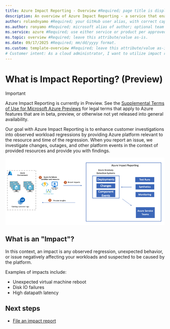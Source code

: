 ```yaml
---
title: Azure Impact Reporting - Overview #Required; page title is displayed in search results. Include the brand.
description: An overview of Azure Impact Reporting - a service that enables you to report observed performance and availability regressions with your Azure workloads. #Required; article description that is displayed in search results. 
author: rolandnyamo #Required; your GitHub user alias, with correct capitalization.
ms.author: ronyamo #Required; microsoft alias of author; optional team alias.
ms.service: azure #Required; use either service or product per approved list. 
ms.topic: overview #Required; leave this attribute/value as-is.
ms.date: 09/17/2025 #Required; mm/dd/yyyy format.
ms.custom: template-overview #Required; leave this attribute/value as-is.
# Customer intent: As a cloud administrator, I want to utilize impact reporting tools to document performance issues in my Azure workloads, so that I can quickly identify and address platform-related problems to maintain service reliability.
---
```


# What is Impact Reporting? (Preview)
> [!IMPORTANT]
> Azure Impact Reporting is currently in Preview. See the [Supplemental Terms of Use for Microsoft Azure Previews](https://azure.microsoft.com/support/legal/preview-supplemental-terms/) for legal terms that apply to Azure features that are in beta, preview, or otherwise not yet released into general availability.

Our goal with Azure Impact Reporting is to enhance customer investigations into observed workload regressions by providing Azure platform relevant to the resource and time of the regression. When you report an issue, we investigate changes, outages, and other platform events in the context of provided resources and provide you with findings.

[ ![Architecture diagram of impact connectors for azure monitor.](images/impact-reporting-end-to-end.png) ](images/impact-reporting-end-to-end.png#lightbox)

## What is an "Impact"?

In this context, an impact is any observed regression, unexpected behavior, or issue negatively affecting your workloads and suspected to be caused by the platform.

Examples of impacts include:

* Unexpected virtual machine reboot
* Disk IO failures
* High datapath latency 

## Next steps
<!-- Add a context sentence for the following links -->
* [File an impact report](report-impact.md)
<!-- - [View previous impact reports](links-how-to.md) -->
